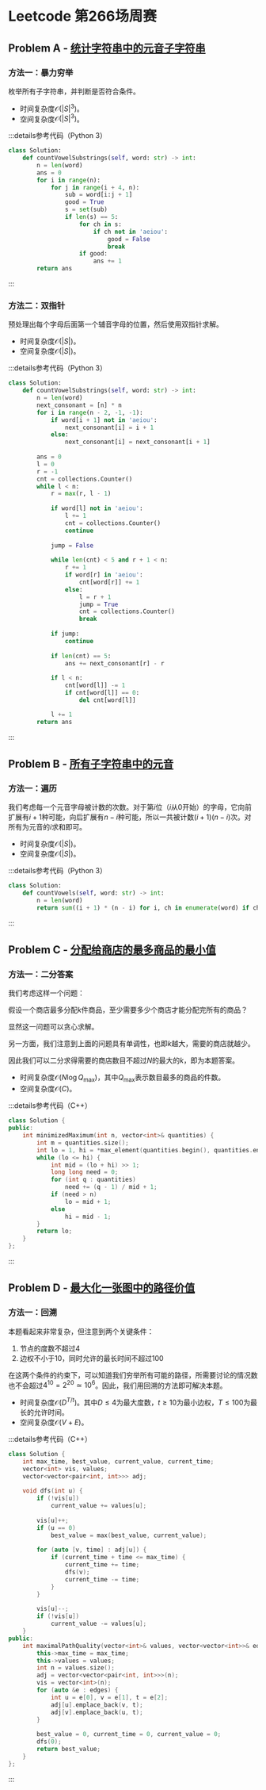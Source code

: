 # Leetcode 第266场周赛

## Problem A - [统计字符串中的元音子字符串](https://leetcode.cn/problems/count-vowel-substrings-of-a-string/)

### 方法一：暴力穷举

枚举所有子字符串，并判断是否符合条件。

- 时间复杂度$\mathcal{O}(|S|^3)$。
- 空间复杂度$\mathcal{O}(|S|^3)$。

:::details参考代码（Python 3）

```python
class Solution:
    def countVowelSubstrings(self, word: str) -> int:
        n = len(word)
        ans = 0
        for i in range(n):
            for j in range(i + 4, n):
                sub = word[i:j + 1]
                good = True
                s = set(sub)
                if len(s) == 5:
                    for ch in s:
                        if ch not in 'aeiou':
                            good = False
                            break
                    if good:
                        ans += 1
        return ans
```

:::

### 方法二：双指针

预处理出每个字母后面第一个辅音字母的位置，然后使用双指针求解。

- 时间复杂度$\mathcal{O}(|S|)$。
- 空间复杂度$\mathcal{O}(|S|)$。

:::details参考代码（Python 3）

```python
class Solution:
    def countVowelSubstrings(self, word: str) -> int:
        n = len(word)
        next_consonant = [n] * n
        for i in range(n - 2, -1, -1):
            if word[i + 1] not in 'aeiou':
                next_consonant[i] = i + 1
            else:
                next_consonant[i] = next_consonant[i + 1]
        
        ans = 0
        l = 0
        r = -1
        cnt = collections.Counter()
        while l < n:
            r = max(r, l - 1)
            
            if word[l] not in 'aeiou':
                l += 1
                cnt = collections.Counter()
                continue
        
            jump = False
        
            while len(cnt) < 5 and r + 1 < n:
                r += 1
                if word[r] in 'aeiou':
                    cnt[word[r]] += 1
                else:
                    l = r + 1
                    jump = True
                    cnt = collections.Counter()
                    break
                    
            if jump:
                continue
                    
            if len(cnt) == 5:
                ans += next_consonant[r] - r
            
            if l < n:
                cnt[word[l]] -= 1
                if cnt[word[l]] == 0:
                    del cnt[word[l]]

            l += 1
        return ans
```

:::

## Problem B - [所有子字符串中的元音](https://leetcode.cn/problems/vowels-of-all-substrings/)

### 方法一：遍历

我们考虑每一个元音字母被计数的次数。对于第$i$位（$i$从$0$开始）的字母，它向前扩展有$i+1$种可能，向后扩展有$n-i$种可能，所以一共被计数$(i+1)(n-i)$次。对所有为元音的$i$求和即可。

- 时间复杂度$\mathcal{O}(|S|)$。
- 空间复杂度$\mathcal{O}(|S|)$。

:::details参考代码（Python 3）

```python
class Solution:
    def countVowels(self, word: str) -> int:        
        n = len(word)
        return sum((i + 1) * (n - i) for i, ch in enumerate(word) if ch in 'aeiou')
```

:::

## Problem C - [分配给商店的最多商品的最小值](https://leetcode.cn/problems/minimized-maximum-of-products-distributed-to-any-store/)

### 方法一：二分答案

我们考虑这样一个问题：

假设一个商店最多分配$k$件商品，至少需要多少个商店才能分配完所有的商品？

显然这一问题可以贪心求解。

另一方面，我们注意到上面的问题具有单调性，也即$k$越大，需要的商店就越少。

因此我们可以二分求得需要的商店数目不超过$N$的最大的$k$，即为本题答案。

- 时间复杂度$\mathcal{O}(N\log Q_{\max})$，其中$Q_{\max}$表示数目最多的商品的件数。
- 空间复杂度$\mathcal{O}(C)$。

:::details参考代码（C++）

```cpp
class Solution {
public:
    int minimizedMaximum(int n, vector<int>& quantities) {
        int m = quantities.size();
        int lo = 1, hi = *max_element(quantities.begin(), quantities.end());
        while (lo <= hi) {
            int mid = (lo + hi) >> 1;
            long long need = 0;
            for (int q : quantities)
                need += (q - 1) / mid + 1;
            if (need > n)
                lo = mid + 1;
            else
                hi = mid - 1;
        }
        return lo;
    }
};
```

:::

## Problem D - [最大化一张图中的路径价值](https://leetcode.cn/problems/maximum-path-quality-of-a-graph/)

### 方法一：回溯

本题看起来非常复杂，但注意到两个关键条件：

1. 节点的度数不超过$4$
2. 边权不小于$10$，同时允许的最长时间不超过$100$

在这两个条件的约束下，可以知道我们穷举所有可能的路径，所需要讨论的情况数也不会超过$4^{10}=2^{20}\simeq10^6$。因此，我们用回溯的方法即可解决本题。

- 时间复杂度$\mathcal{O}(D^{T/t})$。其中$D\le4$为最大度数，$t\ge10$为最小边权，$T\le100$为最长的允许时间。
- 空间复杂度$\mathcal{O}(V+E)$。

:::details参考代码（C++）

```cpp
class Solution {
    int max_time, best_value, current_value, current_time;
    vector<int> vis, values;
    vector<vector<pair<int, int>>> adj;
    
    void dfs(int u) {
        if (!vis[u])
            current_value += values[u];
        
        vis[u]++;
        if (u == 0)
            best_value = max(best_value, current_value);
        
        for (auto [v, time] : adj[u]) {
            if (current_time + time <= max_time) {
                current_time += time;
                dfs(v);
                current_time -= time;
            }
        }
        
        vis[u]--;
        if (!vis[u]) 
            current_value -= values[u];
    }
public:
    int maximalPathQuality(vector<int>& values, vector<vector<int>>& edges, int max_time) {
        this->max_time = max_time;
        this->values = values;        
        int n = values.size();
        adj = vector<vector<pair<int, int>>>(n);
        vis = vector<int>(n);
        for (auto &e : edges) {
            int u = e[0], v = e[1], t = e[2];
            adj[u].emplace_back(v, t);
            adj[v].emplace_back(u, t);
        }
        
        best_value = 0, current_time = 0, current_value = 0;
        dfs(0);
        return best_value;
    }
};
```

:::
